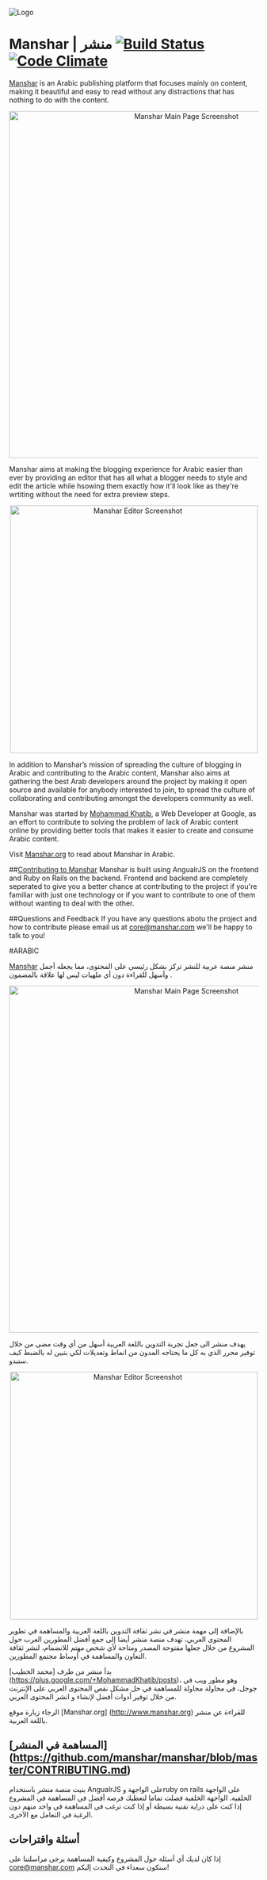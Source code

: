 ![Logo](https://1.gravatar.com/avatar/ac6571097189f411da44a14686696ae1?d=https%3A%2F%2Fidenticons.github.com%2F67518fc079ac975c749e84438c636930.png&r=x&s=100)

# Manshar | منشر [![Build Status](https://travis-ci.org/manshar/manshar.png?branch=master)](https://travis-ci.org/manshar/manshar) [![Code Climate](https://codeclimate.com/github/manshar/manshar.png)](https://codeclimate.com/github/manshar/manshar)

[Manshar](http://www.manshar.com/) is an Arabic publishing platform that focuses mainly on content, making it beautiful and easy to read without any distractions that has nothing to do with the content. 
<p align="center"><img src="http://storage.googleapis.com/public-assets/screenshots/Screen%20Shot%202014-11-23%20at%201.25.05%20PM.png" width="700px" alt="Manshar Main Page Screenshot"></p>

Manshar aims at making the blogging experience for Arabic easier than ever by providing an editor that has all what a blogger needs to style and edit the article while hsowing them exactly how it'll look like as they're wrtiting without the need for extra preview steps. 
<p align="center"><img src="http://storage.googleapis.com/public-assets/screenshots/Screen%20Shot%202014-11-23%20at%201.01.43%20PM.png" width="500px" alt="Manshar Editor Screenshot"></p>

In addition to Manshar’s mission of spreading the culture of blogging in Arabic and contributing to the Arabic content, Manshar also aims at gathering the best Arab developers around the project by making it open source and available for anybody interested to join, to spread the culture of collaborating and contributing amongst the developers community as well. 

Manshar was started by [Mohammad Khatib](https://plus.google.com/+MohammadKhatib/posts), a Web Developer at Google, as an effort to contribute to solving the problem of lack of Arabic content online by providing better tools that makes it easier to create and consume Arabic content. 

Visit [Manshar.org](http://www.manshar.org) to read about Manshar in Arabic.

##[Contributing to Manshar](https://github.com/manshar/manshar/blob/master/CONTRIBUTING.md)
Manshar is built using AngualrJS on the frontend and Ruby on Rails on the backend. Frontend and backend are completely seperated to give you a better chance at contributing to the project if you're familiar with just one technology or if you want to contribute to one of them without wanting to deal with the other. 

##Questions and Feedback
If you have any questions abotu the project and how to contribute please email us at core@manshar.com we'll be happy to talk to you!



#ARABIC



[Manshar](http://www.manshar.com/) منشر منصة عربية للنشر  تركز بشكل رئيسي على المحتوى، مما يجعله أجمل وأسهل للقراءة دون أي ملهيات ليس لها علاقة بالمضمون . 
<p align="center"><img src="http://storage.googleapis.com/public-assets/screenshots/Screen%20Shot%202014-11-23%20at%201.25.05%20PM.png" width="700px" alt="Manshar Main Page Screenshot"></p>

يهدف منشر الى جعل تجربة التدوين باللغة العربية أسهل من أي وقت مضى من خلال توفير محرر الذي به كل ما يحتاجه المدون من انماط وتعديلات لكي بتبين له بالضبط كيف ستبدو.
<p align="center"><img src="http://storage.googleapis.com/public-assets/screenshots/Screen%20Shot%202014-11-23%20at%201.01.43%20PM.png" width="500px" alt="Manshar Editor Screenshot"></p>

بالإضافة إلى مهمة منشر في نشر ثقافة التدوين باللغة العربية والمساهمة في تطوير المحتوى العربي، تهدف منصة منشر أيضا إلى جمع أفضل المطورين العرب حول المشروع من خلال جعلها مفتوحة المصدر ومتاحة لأي شخص مهتم للانضمام، لنشر ثقافة التعاون والمساهمة في أوساط مجتمع المطورين.

بدأ منشر من طرف [محمد الخطيب] (https://plus.google.com/+MohammadKhatib/posts)، وهو مطور ويب في جوجل،  في محاولة محاولة للمساهمة في حل مشكل نقص المحتوى العربي على الإنترنت من خلال توفير أدوات أفضل  لإنشاء و انشر المحتوى العربي.

الرجاء زيارة موقع [Manshar.org] (http://www.manshar.org) للقراءة عن منشر باللغة العربية.

## [المساهمة في المنشر] (https://github.com/manshar/manshar/blob/master/CONTRIBUTING.md) 
بنيت منصة منشر باستخدام AngualrJS على الواجهة وruby on rails على الواجهة الخلفية. الواجهة الخلفية فصلت تماما لتعطيك فرصة أفضل في المساهمة في المشروع إذا كنت على دراية تقنية بسيطة أو إذا كنت ترغب في المساهمة في واحد منهم دون الرغبة في التعامل مع الآخرى.

## أسئلة واقتراحات
 إذا كان لديك أي أسئلة حول المشروع وكيفية المساهمة يرجى مراسلتنا على core@manshar.com سنكون سعداء في التحدث إليكم!
